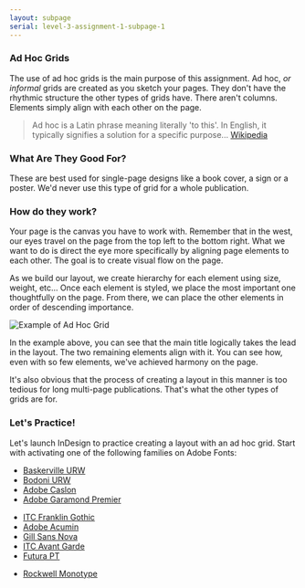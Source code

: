 ```yaml
---
layout: subpage
serial: level-3-assignment-1-subpage-1
---
```

### Ad Hoc Grids

The use of ad hoc grids is the main purpose of this assignment. Ad hoc, *or informal* grids are created as you sketch your pages. They don't have the rhythmic structure the other types of grids have. There aren't columns. Elements simply align with each other on the page.

> Ad hoc is a Latin phrase meaning literally 'to this'. In English, it typically signifies a solution for a specific purpose... [Wikipedia](https://en.wikipedia.org/wiki/Ad_hoc)

### What Are They Good For?

These are best used for single-page designs like a book cover, a sign or a poster. We'd never use this type of grid for a whole publication.

### How do they work?

Your page is the canvas you have to work with. Remember that in the west, our eyes travel on the page from the top left to the bottom right. What we want to do is direct the eye more specifically by aligning page elements to each other. The goal is to create visual flow on the page.

As we build our layout, we create hierarchy for each element using size, weight, etc... Once each element is styled, we place the most important one thoughtfully on the page. From there, we can place the other elements in order of descending importance.

![Example of Ad Hoc Grid]({{site.url}}/svg/adhoc-grids.svg "Example of Ad Hoc Grid")

In the example above, you can see that the main title logically takes the lead in the layout. The two remaining elements align with it. You can see how, even with so few elements, we've achieved harmony on the page.

It's also obvious that the process of creating a layout in this manner is too tedious for long multi-page publications. That's what the other types of grids are for.

### Let's Practice!

Let's launch InDesign to practice creating a layout with an ad hoc grid. Start with activating one of the following families on Adobe Fonts:

<ul class="hasBullets">
	<li><a href="https://fonts.adobe.com/fonts/baskerville-urw" title="Baskerville">Baskerville URW</a></li>
	<li><a href="https://fonts.adobe.com/fonts/bodoni-urw" title="Bodoni">Bodoni URW</a></li>
	<li><a href="https://fonts.adobe.com/fonts/adobe-caslon" title="Caslon">Adobe Caslon</a></li>
	<li><a href="https://fonts.adobe.com/fonts/garamond-premier" title="Adobe Garamond Premier">Adobe Garamond Premier</a></li>
</ul>
<ul class="hasBullets">
	<li><a href="https://fonts.adobe.com/fonts/itc-franklin-gothic" title="ITC Franklin Gothic">ITC Franklin Gothic</a></li>
	<li><a href="https://fonts.adobe.com/fonts/acumin" title="Acumin">Adobe Acumin</a></li>
	<li><a href="https://fonts.adobe.com/fonts/gill-sans-nova" title="Gill Sans Nova">Gill Sans Nova</a></li>
	<li><a href="https://fonts.adobe.com/fonts/itc-avant-garde-gothic" title="ITC Avant Garde">ITC Avant Garde</a></li>
	<li><a href="https://fonts.adobe.com/fonts/futura-pt" title="Futur">Futura PT</a></li>
</ul>
<ul class="hasBullets">
	<li><a href="https://fonts.adobe.com/fonts/rockwell" title="Rockwell">Rockwell Monotype</a></li>
</ul>

